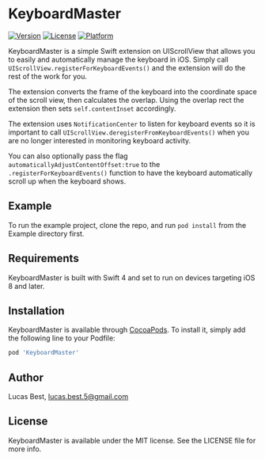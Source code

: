 # KeyboardMaster

[![Version](https://img.shields.io/cocoapods/v/KeyboardMaster.svg?style=flat)](http://cocoapods.org/pods/KeyboardMaster)
[![License](https://img.shields.io/cocoapods/l/KeyboardMaster.svg?style=flat)](http://cocoapods.org/pods/KeyboardMaster)
[![Platform](https://img.shields.io/cocoapods/p/KeyboardMaster.svg?style=flat)](http://cocoapods.org/pods/KeyboardMaster)

KeyboardMaster is a simple Swift extension on UIScrollView that allows you to easily and automatically manage the keyboard in iOS. Simply call `UIScrollView.registerForKeyboardEvents()` and the extension will do the rest of the work for you.

The extension converts the frame of the keyboard into the coordinate space of the scroll view, then calculates the overlap. Using the overlap rect the extension then sets `self.contentInset` accordingly.

The extension uses `NotificationCenter` to listen for keyboard events so it is important to call `UIScrollView.deregisterFromKeyboardEvents()` when you are no longer interested in monitoring keyboard activity.

You can also optionally pass the flag `automaticallyAdjustContentOffset:true` to the `.registerForKeyboardEvents()`  function to have the keyboard automatically scroll up when the keyboard shows.

## Example

To run the example project, clone the repo, and run `pod install` from the Example directory first.

## Requirements

KeyboardMaster is built with Swift 4 and set to run on devices targeting iOS 8 and later.

## Installation

KeyboardMaster is available through [CocoaPods](http://cocoapods.org). To install
it, simply add the following line to your Podfile:

```ruby
pod 'KeyboardMaster'
```

## Author

Lucas Best, lucas.best.5@gmail.com

## License

KeyboardMaster is available under the MIT license. See the LICENSE file for more info.
